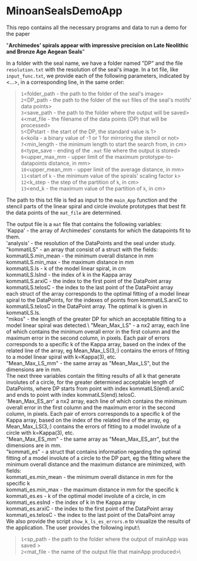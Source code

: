 # MinoanSealsDemoApp
 This repo contains all the necessary programs and data to run a demo for the paper

"**Archimedes’ spirals appear with impressive precision on Late Neolithic and Bronze Age Aegean Seals**"

In a folder with the seal name, we have a folder named "DP" and the file `resolution.txt` with the resolution of the seal's image. In a txt file, like `input_func.txt`, we provide each of the following parameters, indicated by <...>, in a corresponding line, in the same order:

>`1`<folder_path - the path to the folder of the seal's image>\
>`2`<DP_path - the path to the folder of the `mat` files of the seal's motifs' data points>\
>`3`<save_path - the path to the folder where the output will be saved>\
>`4`<mat_file - the filename of the data points (DP) that will be processed>\
>`5`<DPstart - the start of the DP, the standard value is 1>\
>`6`<koila - a binary value of -1 or 1 for mirroring the stencil or not>\
>`7`<min_length - the minimum length to start the search from, in cm>\
>`8`<type_save - ending of the `.mat` file where the output is stored>\
>`9`<upper_max_mm - upper limit of the maximum prototype-to-datapoints distance, in mm>\
>`10`<upper_mean_mm - upper limit of the average distance, in mm>\
>`11`<start of `k` - the minimum value of the spirals' scaling factor `k`>\
>`12`<k_step - the step of the partition of `k`, in cm>\
>`13`<end_k - the maximum value of the partition of `k`, in cm>

The path to this txt file is fed as input to the `main_App` function and the stencil parts of the linear spiral and circle involute prototypes that best fit the data points of the `mat_file` are determined.

The output file is a `mat` file that contains the following variables:\
'Kappa' - the array of Archimedes' constants for which the datapoints fit to them.\
'analysis' - the resolution of the DataPoints and the seal under study.\
"kommatiLS" - an array that consist of a struct with the fields:\
            kommatiLS.min_mean - the minimum overall distance in mm\
            kommatiLS.min_max - the maximum distance in mm\
            kommatiLS.ls - k of the model linear spiral, in cm\
            kommatiLS.lsInd - the index of k in the Kappa array\
            kommatiLS.arxiC - the index to the first point of the DataPoint array \
            kommatiLS.telosC - the index to the last point of the DataPoint array\
each struct of the array corresponds to the optimal fitting of a model linear spiral to the DataPoints, for the indexes of points from kommatiLS.arxiC to kommatiLS.telosC in the DataPoint array. The optimal k is given in kommatiLS.ls.\
"mikos" - the length of the greater DP for which an acceptable fitting to a model linear spiral was detected.\ 
"Mean_Max_LS" - a nx2 array, each line of which contains the minimum overall error in the first column and the maximum error in the second column, in pixels. Each pair of errors corresponds to a specific k of the Kappa array, based on the index of the related line of the array, eg Mean_Max_LS(3,:) contains the errors of fitting to a model linear spiral with k=Kappa(3), etc.\
"Mean_Max_LS_mm" - the same array as "Mean_Max_LS", but the dimensions are in mm.\
The next three variables contain the fitting results of all k that generate involutes of a circle, for the greater determined acceptable length of DataPoints, where DP starts from point with index kommatiLS(end).arxiC and ends to point with index kommatiLS(end).telosC.\
'Mean_Max_ES_arr' a nx2 array, each line of which contains the minimum overall error in the first column and the maximum error in the second column, in pixels. Each pair of errors corresponds to a specific k of the Kappa array, based on the index of the related line of the array, eg Mean_Max_LS(3,:) contains the errors of fitting to a model involute of a circle with k=Kappa(3), etc.\
"Mean_Max_ES_mm" - the same array as "Mean_Max_ES_arr", but the dimensions are in mm.\
"kommati_es" - a struct that contains information regarding the optimal fitting of a model involute of a circle to the DP part, eg the fitting where the minimum overall distance and the maximum distance are minimized, with fields:\
            kommati_es.min_mean - the minimum overall distance in mm for the specific k\
            kommati_es.min_max - the maximum distance in mm for the specific k\
            kommati_es.es - k of the optimal model involute of a circle, in cm\
            kommati_es.esInd - the index of k in the Kappa array\
            kommati_es.arxiC - the index to the first point of the DataPoint array \
            kommati_es.telosC - the index to the last point of the DataPoint array\
We also provide the script `show_k_ls_es_errors.m` to visualize the results of the application. The user provides the following input:\
>`1`<sp_path - the path to the folder where the output of mainApp was saved >\
>`2`<mat_file - the name of the output file that mainApp produced>\
 
